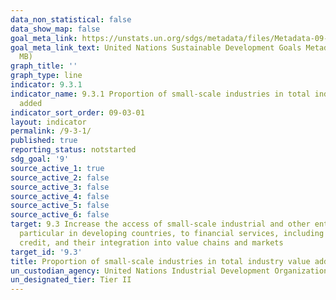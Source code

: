 ```yaml
---
data_non_statistical: false
data_show_map: false
goal_meta_link: https://unstats.un.org/sdgs/metadata/files/Metadata-09-03-01.pdf
goal_meta_link_text: United Nations Sustainable Development Goals Metadata (PDF 4.0
  MB)
graph_title: ''
graph_type: line
indicator: 9.3.1
indicator_name: 9.3.1 Proportion of small-scale industries in total industry value
  added
indicator_sort_order: 09-03-01
layout: indicator
permalink: /9-3-1/
published: true
reporting_status: notstarted
sdg_goal: '9'
source_active_1: true
source_active_2: false
source_active_3: false
source_active_4: false
source_active_5: false
source_active_6: false
target: 9.3 Increase the access of small-scale industrial and other enterprises, in
  particular in developing countries, to financial services, including affordable
  credit, and their integration into value chains and markets
target_id: '9.3'
title: Proportion of small-scale industries in total industry value added
un_custodian_agency: United Nations Industrial Development Organization (UNIDO)
un_designated_tier: Tier II
---
```

